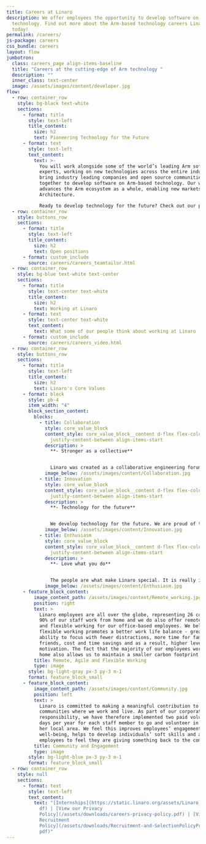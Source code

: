 ```yaml
---
title: Careers at Linaro
description: We offer employees the opportunity to develop software on Arm-based
  technology. Find out more about the Arm-based technology careers Linaro offers
  today!
permalink: /careers/
js-package: careers
css_bundle: careers
layout: flow
jumbotron:
  class: careers_page align-items-baseline
  title: "Careers at the cutting-edge of Arm technology "
  description: ""
  inner_class: text-center
  image: /assets/images/content/developer.jpg
flow:
  - row: container_row
    style: bg-black text-white
    sections:
      - format: title
        style: text-left
        title_content:
          size: h2
          text: Pioneering Technology for the Future
      - format: text
        style: text-left
        text_content:
          text: >-
            You will work alongside some of the world’s leading Arm software
            experts, working on new technologies across the entire industry. We
            bring industry leading companies and open source communities
            together to develop software on Arm-based technology. Our work
            advances the Arm ecosystem as a whole, enabling new markets on Arm
            Architecture.

            Ready to develop technology for the future? Check out our positions below:
  - row: container_row
    style: buttons_row
    sections:
      - format: title
        style: text-left
        title_content:
          size: h2
          text: Open positions
      - format: custom_include
        source: careers/careers_teamtailor.html
  - row: container_row
    style: bg-blue text-white text-center
    sections:
      - format: title
        style: text-center text-white
        title_content:
          size: h2
          text: Working at Linaro
      - format: text
        style: text-center text-white
        text_content:
          text: What some of our people think about working at Linaro
      - format: custom_include
        source: careers/careers_video.html
  - row: container_row
    style: buttons_row
    sections:
      - format: title
        style: text-left
        title_content:
          size: h2
          text: Linaro's Core Values
      - format: block
        style: pb-4
        item_width: "4"
        block_section_content:
          blocks:
            - title: Collaboration
              style: core_value_block
              content_style: core_value_block__content d-flex flex-column
                justify-content-between align-items-start
              description: >
                **- Stronger as a collective**


                Linaro was created as a collaborative engineering forum. We believe that collaboration is key to driving innovation which benefits the greater good.
              image_below: /assets/images/content/Collaboration.jpg
            - title: Innovation
              style: core_value_block
              content_style: core_value_block__content d-flex flex-column
                justify-content-between align-items-start
              description: >
                **- Technology for the future**


                We develop technology for the future. We are proud of the role we play in enabling new markets on Arm architecture, technology which benefits the lives of so many.
              image_below: /assets/images/content/Innovation.jpg
            - title: Enthusiasm
              style: core_value_block
              content_style: core_value_block__content d-flex flex-column
                justify-content-between align-items-start
              description: >
                **- Love what you do**


                The people are what make Linaro special. It is really important to us that our employees feel motivated in their roles and enjoy a good work/life balance.
              image_below: /assets/images/content/Enthusiasm.jpg
      - feature_block_content:
          image_content_path: /assets/images/content/Remote_working.jpg
          position: right
          text: >
            Linaro employees are all over the globe, representing 26 countries.
            90% of our staff work from home and we do also offer remote, agile
            and flexible working for our office-based employees. We believe
            flexible working promotes a better work life balance - greater
            ability to focus with fewer distractions, more time for family and
            friends, cost and time savings and as a result, higher levels of
            motivation. The fact that the majority of our employees work from
            home also allows us to maintain a smaller carbon footprint.
          title: Remote, Agile and Flexible Working
          type: image
        style: bg-light-gray px-3 py-3 m-1
        format: feature_block_small
      - feature_block_content:
          image_content_path: /assets/images/content/Community.jpg
          position: left
          text: >
            Linaro is committed to making a meaningful contribution to the
            communities where we work and live. As part of our corporate social
            responsibility, we have therefore implemented two paid voluntary
            days per year for each staff member to go and volunteer in his or
            her local area. We feel this improves employees’ engagement and
            well-being, helps to develop individuals’ soft skills and allow
            employees to feel they are giving something back to the community.
          title: Community and Engagement
          type: image
        style: bg-light-blue px-3 py-3 m-1
        format: feature_block_small
  - row: container_row
    style: null
    sections:
      - format: text
        style: text-left
        text_content:
          text: "[Internships](https://static.linaro.org/assets/Linaro_Interns_Brochure.p\
            df) | [View our Privacy
            Policy](/assets/downloads/careers-privacy-policy.pdf) | [View our
            Recruitment
            Policy](/assets/downloads/Recruitment-and-SelectionPolicyProcedure.\
            pdf)"
---
```

